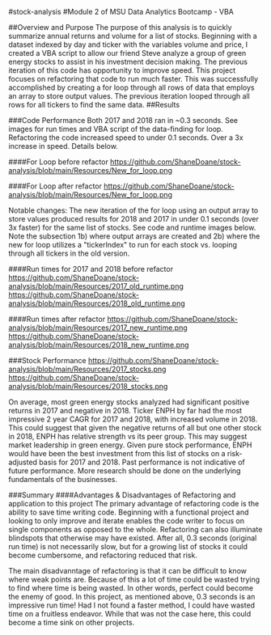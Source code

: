 #stock-analysis
#Module 2 of MSU Data Analytics Bootcamp - VBA

##Overview and Purpose
The purpose of this analysis is to quickly summarize annual returns and volume for a list of stocks. Beginning with a dataset indexed by day and ticker with the variables volume and price, I created a VBA script to allow our friend Steve analyze a group of green energy stocks to assist in his investment decision making. The previous iteration of this code has opportunity to improve speed. This project focuses on refactoring that code to run much faster. This was successfully accomplished by creating a for loop through all rows of data that employs an array to store output values. The previous iteration looped through all rows for all tickers to find the same data.
##Results

###Code Performance
Both 2017 and 2018 ran in ~0.3 seconds. See images for run times and VBA script of the data-finding for loop. Refactoring the code increased speed to under 0.1 seconds. Over a 3x increase in speed. Details below.

####For Loop before refactor
https://github.com/ShaneDoane/stock-analysis/blob/main/Resources/New_for_loop.png

####For Loop after refactor
https://github.com/ShaneDoane/stock-analysis/blob/main/Resources/New_for_loop.png

Notable changes: 	The new iteration of the for loop using an output array to store values produced results for 2018 and 2017 in under 0.1 seconds (over 3x faster) for the same list of stocks. See code and runtime images below. Note the subsection 1b) where output arrays are created and 2b) where the new for loop utilizes a "tickerIndex" to run for each stock vs. looping through all tickers in the old version.

####Run times for 2017 and 2018 before refactor
https://github.com/ShaneDoane/stock-analysis/blob/main/Resources/2017_old_runtime.png
https://github.com/ShaneDoane/stock-analysis/blob/main/Resources/2018_old_runtime.png

####Run times after refactor
https://github.com/ShaneDoane/stock-analysis/blob/main/Resources/2017_new_runtime.png
https://github.com/ShaneDoane/stock-analysis/blob/main/Resources/2018_new_runtime.png

###Stock Performance
https://github.com/ShaneDoane/stock-analysis/blob/main/Resources/2017_stocks.png
https://github.com/ShaneDoane/stock-analysis/blob/main/Resources/2018_stocks.png

On average, most green energy stocks analyzed had significant positive returns in 2017 and negative in 2018. Ticker ENPH by far had the most impressive 2 year CAGR for 2017 and 2018, with increased volume in 2018. This could suggest that given the negative returns of all but one other stock in 2018, ENPH has relative strength vs its peer group. This may suggest market leadership in green energy. Given pure stock performance, ENPH would have been the best investment from this list of stocks on a risk-adjusted basis for 2017 and 2018. Past performance is not indicative of future performance. More research should be done on the underlying fundamentals of the businesses. 

###Summary
####Advantages & Disadvantages of Refactoring and application to this project
The primary advantage of refactoring code is the ability to save time writing code. Beginning with a functional project and looking to only improve and iterate enables the code writer to focus on single components as opposed to the whole. Refactoring can also illuminate blindspots that otherwise may have existed. After all, 0.3 seconds (original run time) is not necessarily slow, but for a growing list of stocks it could become cumbersome, and refactoring reduced that risk. 

The main disadvanntage of refactoring is that it can be difficult to know where weak points are. Because of this a lot of time could be wasted trying to find where time is being wasted. In other words, perfect could become the enemy of good. In this project, as mentioned above, 0.3 seconds is an impressive run time! Had I not found a faster method, I could have wasted time on a fruitless endeavor. While that was not the case here, this could become a time sink on other projects.
